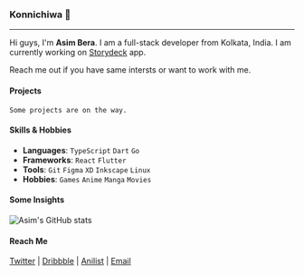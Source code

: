 ### Konnichiwa :wave:

---

Hi guys, I'm **Asim Bera**. I am a full-stack developer from Kolkata, India. I am currently working on [Storydeck](https://github.com/Team-Storydeck/storydeck) app.

Reach me out if you have same intersts or want to work with me.

#### Projects

`Some projects are on the way.`

#### Skills & Hobbies

- **Languages**: `TypeScript` `Dart` `Go`
- **Frameworks**: `React` `Flutter`
- **Tools**: `Git` `Figma` `XD` `Inkscape` `Linux`
- **Hobbies**: `Games` `Anime` `Manga` `Movies`

#### Some Insights

![Asim's GitHub stats](https://github-readme-stats.vercel.app/api?username=asimbera&show_icons=true)

<!-- #### Tech Articles

You can find all my post articles on [asimbera.github.io](https://asimbera.github.io). -->

#### Reach Me

[Twitter](https://twitter.com/asimbera_) | [Dribbble]() | [Anilist](https://anilist.co/user/asimbera/) | [Email](mailto:asimbera@outlook.in)
